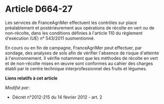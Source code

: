 # Article D664-27

Les services de FranceAgriMer effectuent les contrôles sur place préalablement et postérieurement aux opérations de récolte
en vert ou de non-récolte, dans les conditions définies à l'article 110 du règlement d'exécution (UE) n° 543/2011
susmentionné. 

En cours ou en fin de campagne, FranceAgriMer peut effectuer, par sondage, des analyses de sols afin de vérifier l'absence de
risque d'atteinte à l'environnement. Il vérifie notamment que les méthodes de récolte en vert et de non-récolte mises en
œuvre sont conformes au cahier des charges établi par le centre technique interprofessionnel des fruits et légumes.

**Liens relatifs à cet article**

_Modifié par_:

  - Décret n°2012-215 du 14 février 2012 - art. 2
